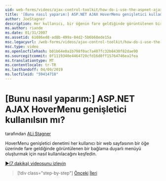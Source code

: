 ```yaml
---
uid: web-forms/videos/ajax-control-toolkit/how-do-i-use-the-aspnet-ajax-hovermenu-extender
title: '[Bunu nasıl yaparım:] ASP.NET AJAX HoverMenu genişletici kullanılsın mı? | Microsoft Docs'
author: JoeStagner
description: Her kullanıcı, bir öğenin fare geldiğinde görüntülenen bir bağlama duyarlı menüyü oluşturmak için HoverMenu genişletici denetimi kullanmayı Bul...
ms.author: riande
ms.date: 01/31/2007
ms.assetid: 61086ed8-ad8b-499a-84d2-5b6b68ede15a
msc.legacyurl: /web-forms/videos/ajax-control-toolkit/how-do-i-use-the-aspnet-ajax-hovermenu-extender
msc.type: video
ms.openlocfilehash: b01b64e0a1b798f0ac7a487fc32b8430f82dae90
ms.sourcegitcommit: 0f1119340e4464720cfd16d0ff15764746ea1fea
ms.translationtype: MT
ms.contentlocale: tr-TR
ms.lasthandoff: 04/09/2019
ms.locfileid: "59414718"
---
```

# <a name="how-do-i-use-the-aspnet-ajax-hovermenu-extender"></a>[Bunu nasıl yaparım:] ASP.NET AJAX HoverMenu genişletici kullanılsın mı?

tarafından [ALi Stagner](https://github.com/JoeStagner)

HoverMenu genişletici denetimi her kullanıcı bir web sayfasının bir öğe üzerinde fare geldiğinde görüntülenen bir bağlama duyarlı menüyü oluşturmak için nasıl kullanılacağını keşfedin.

[&#9654;(7 dakika) videosunu izleyin](https://channel9.msdn.com/Blogs/ASP-NET-Site-Videos/how-do-i-use-the-aspnet-ajax-hovermenu-extender)

> [!div class="step-by-step"]
> [Önceki](how-do-i-use-the-aspnet-ajax-filteredtextbox-extender.md)
> [İleri](how-do-i-use-the-aspnet-ajax-togglebutton-extender.md)
